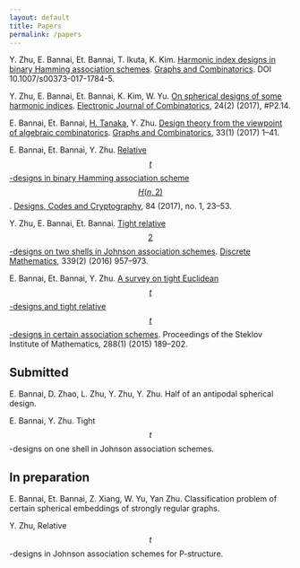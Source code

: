 ```yaml
---
layout: default
title: Papers
permalink: /papers
---
```


 Y. Zhu, E. Bannai, Et. Bannai, T. Ikuta, K. Kim. [Harmonic index designs in binary Hamming association schemes](https://link.springer.com/article/10.1007/s00373-017-1784-5). [Graphs and Combinatorics](https://link.springer.com/journal/373). DOI 10.1007/s00373-017-1784-5.
 

Y. Zhu, E. Bannai, Et. Bannai, K. Kim, W. Yu. [On spherical designs of some harmonic indices](http://www.combinatorics.org/ojs/index.php/eljc/article/view/v24i2p14/pdf). [Electronic Journal of Combinatorics](http://www.combinatorics.org/ojs/index.php/eljc/index), 24(2) (2017), #P2.14.

 
E. Bannai, Et. Bannai, [H. Tanaka](http://www.math.is.tohoku.ac.jp/%7Ehtanaka/), Y. Zhu. [Design theory from the viewpoint of algebraic combinatorics](http://link.springer.com/article/10.1007/s00373-016-1739-2). [Graphs and Combinatorics](https://link.springer.com/journal/373), 33(1) (2017) 1–41.

 E. Bannai, Et. Bannai, Y. Zhu. [Relative $$t$$-designs in binary Hamming association scheme $$H(n,2)$$](http://link.springer.com/article/10.1007/s10623-016-0200-0). [Designs, Codes and Cryptography](https://link.springer.com/journal/10623), 84 (2017), no. 1, 23–53.

 Y. Zhu, E. Bannai, Et. Bannai. [Tight relative $$2$$-designs on two shells in Johnson association schemes](http://www.sciencedirect.com/science/article/pii/S0012365X15003787). [Discrete Mathematics](https://www.journals.elsevier.com/discrete-mathematics/), 339(2) (2016) 957–973.

E. Bannai, Et. Bannai, Y. Zhu. [A survey on tight Euclidean $$t$$-designs and tight relative $$t$$-designs in certain association schemes](http://link.springer.com/article/10.1134%2FS0081543815010149). Proceedings of the Steklov Institute of Mathematics, 288(1) (2015) 189–202.

## Submitted
E. Bannai, D. Zhao, L. Zhu, Y. Zhu, Y. Zhu. Half of an antipodal spherical design.

E. Bannai, Y. Zhu. Tight $$t$$-designs on one shell in Johnson association schemes.

## In preparation

E. Bannai, Et. Bannai, Z. Xiang, W. Yu, Yan Zhu. Classification problem of certain spherical embeddings of strongly regular graphs.

Y. Zhu, Relative $$t$$-designs in Johnson association schemes for P-structure.

